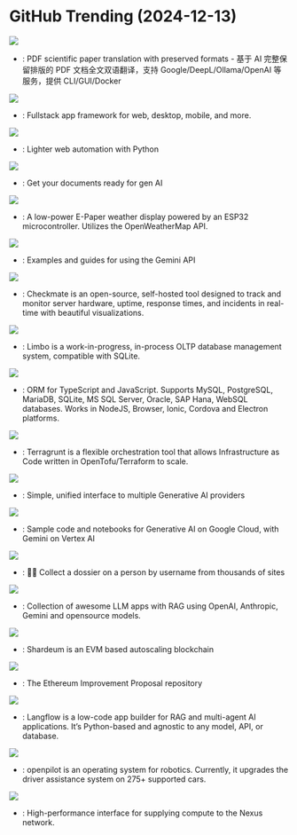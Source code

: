 # GitHub Trending (2024-12-13)

![](https://img.shields.io/badge/Python-New%20666-green?style=flat-square&logo=appveyor)
- [](https://github.comundefined): PDF scientific paper translation with preserved formats - 基于 AI 完整保留排版的 PDF 文档全文双语翻译，支持 Google/DeepL/Ollama/OpenAI 等服务，提供 CLI/GUI/Docker

![](https://img.shields.io/badge/Rust-New%20176-green?style=flat-square&logo=appveyor)
- [](https://github.comundefined): Fullstack app framework for web, desktop, mobile, and more.

![](https://img.shields.io/badge/Python-New%20488-green?style=flat-square&logo=appveyor)
- [](https://github.comundefined): Lighter web automation with Python

![](https://img.shields.io/badge/Python-New%20465-green?style=flat-square&logo=appveyor)
- [](https://github.comundefined): Get your documents ready for gen AI

![](https://img.shields.io/badge/C-New%20233-green?style=flat-square&logo=appveyor)
- [](https://github.comundefined): A low-power E-Paper weather display powered by an ESP32 microcontroller. Utilizes the OpenWeatherMap API.

![](https://img.shields.io/badge/Jupyter%20Notebook-New%2060-green?style=flat-square&logo=appveyor)
- [](https://github.comundefined): Examples and guides for using the Gemini API

![](https://img.shields.io/badge/JavaScript-New%20262-green?style=flat-square&logo=appveyor)
- [](https://github.comundefined): Checkmate is an open-source, self-hosted tool designed to track and monitor server hardware, uptime, response times, and incidents in real-time with beautiful visualizations.

![](https://img.shields.io/badge/Rust-New%201-green?style=flat-square&logo=appveyor)
- [](https://github.comundefined): Limbo is a work-in-progress, in-process OLTP database management system, compatible with SQLite.

![](https://img.shields.io/badge/TypeScript-New%2011-green?style=flat-square&logo=appveyor)
- [](https://github.comundefined): ORM for TypeScript and JavaScript. Supports MySQL, PostgreSQL, MariaDB, SQLite, MS SQL Server, Oracle, SAP Hana, WebSQL databases. Works in NodeJS, Browser, Ionic, Cordova and Electron platforms.

![](https://img.shields.io/badge/Go-New%2029-green?style=flat-square&logo=appveyor)
- [](https://github.comundefined): Terragrunt is a flexible orchestration tool that allows Infrastructure as Code written in OpenTofu/Terraform to scale.

![](https://img.shields.io/badge/Python-New%20150-green?style=flat-square&logo=appveyor)
- [](https://github.comundefined): Simple, unified interface to multiple Generative AI providers

![](https://img.shields.io/badge/Jupyter%20Notebook-New%2048-green?style=flat-square&logo=appveyor)
- [](https://github.comundefined): Sample code and notebooks for Generative AI on Google Cloud, with Gemini on Vertex AI

![](https://img.shields.io/badge/Python-New%20445-green?style=flat-square&logo=appveyor)
- [](https://github.comundefined): 🕵️‍♂️ Collect a dossier on a person by username from thousands of sites

![](https://img.shields.io/badge/Python-New%20478-green?style=flat-square&logo=appveyor)
- [](https://github.comundefined): Collection of awesome LLM apps with RAG using OpenAI, Anthropic, Gemini and opensource models.

![](https://img.shields.io/badge/TypeScript-New%2071-green?style=flat-square&logo=appveyor)
- [](https://github.comundefined): Shardeum is an EVM based autoscaling blockchain

![](https://img.shields.io/badge/Python-New%205-green?style=flat-square&logo=appveyor)
- [](https://github.comundefined): The Ethereum Improvement Proposal repository

![](https://img.shields.io/badge/Python-New%20152-green?style=flat-square&logo=appveyor)
- [](https://github.comundefined): Langflow is a low-code app builder for RAG and multi-agent AI applications. It’s Python-based and agnostic to any model, API, or database.

![](https://img.shields.io/badge/Python-New%20248-green?style=flat-square&logo=appveyor)
- [](https://github.comundefined): openpilot is an operating system for robotics. Currently, it upgrades the driver assistance system on 275+ supported cars.

![](https://img.shields.io/badge/Rust-New%2023-green?style=flat-square&logo=appveyor)
- [](https://github.comundefined): High-performance interface for supplying compute to the Nexus network.

